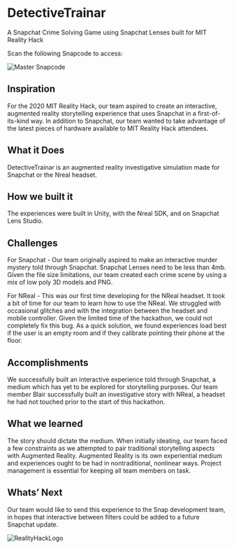 # DetectiveTrainar
A Snapchat Crime Solving Game using Snapchat Lenses built for MIT Reality Hack

Scan the following Snapcode to access:


![Master Snapcode](https://i.imgur.com/L0M0UzI.png)

## Inspiration

For the 2020 MIT Reality Hack, our team aspired to create an interactive, augmented reality storytelling experience that uses Snapchat in a first-of-its-kind way. In addition to Snapchat, our team wanted to take advantage of the latest pieces of hardware available to MIT Reality Hack attendees.

## What it Does

DetectiveTrainar is an augmented reality investigative simulation made for Snapchat or the Nreal headset. 

## How we built it

The experiences were built in Unity, with the Nreal SDK, and on Snapchat Lens Studio. 

## Challenges

For Snapchat - Our team originally aspired to make an interactive murder mystery told through Snapchat. Snapchat Lenses need to be less than 4mb. Given the file size limitations, our team created each crime scene by using a mix of low poly 3D models and PNG. 

For NReal - This was our first time developing for the NReal headset. It took a bit of time for our team to learn how to use the NReal. We struggled with occasional glitches and with the integration between the headset and mobile controller. Given the limited time of the hackathon, we could not completely fix this bug. As a quick solution, we found experiences load best if the user is an empty room and if they calibrate pointing their phone at the floor.

## Accomplishments

We successfully built an interactive experience told through Snapchat, a medium which has yet to be explored for storytelling purposes. Our team member Blair successfully built an investigative story with NReal, a headset he had not touched prior to the start of this hackathon.

## What we learned

The story should dictate the medium. When initially ideating, our team faced a few constraints as we attempted to pair traditional storytelling aspects with Augmented Reality. Augmented Reality is its own experiential medium and experiences ought to be had in nontraditional, nonlinear ways. Project management is essential for keeping all team members on task.

## Whats’ Next

Our team would like to send this experience to the Snap development team, in hopes that interactive between filters could be added to a future Snapchat update. 

![RealityHackLogo](https://assets.website-files.com/5daf899dfcdc19f2a01e9c5f/5dbc3269df87c098cd487b86_LogoPNG%20copy.png)
